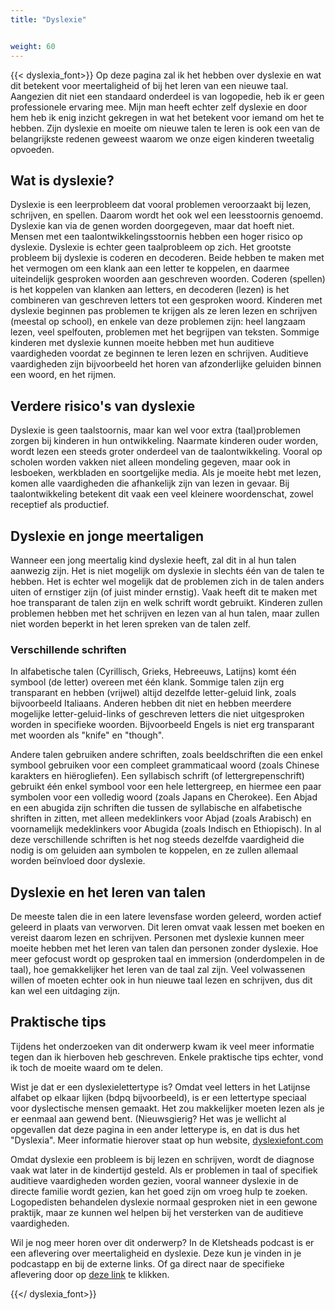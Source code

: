 ```yaml
---
title: "Dyslexie"


weight: 60
---
```


{{< dyslexia_font>}}
Op deze pagina zal ik het hebben over dyslexie en wat dit betekent voor meertaligheid of bij het leren van een nieuwe taal. Aangezien dit niet een standaard onderdeel is van logopedie, heb ik er geen professionele ervaring mee. Mijn man heeft echter zelf dyslexie en door hem heb ik enig inzicht gekregen in wat het betekent voor iemand om het te hebben. Zijn dyslexie en moeite om nieuwe talen te leren is ook een van de belangrijkste redenen geweest waarom we onze eigen kinderen tweetalig opvoeden.

## Wat is dyslexie?

Dyslexie is een leerprobleem dat vooral problemen veroorzaakt bij lezen, schrijven, en spellen. Daarom wordt het ook wel een leesstoornis genoemd. Dyslexie kan via de genen worden doorgegeven, maar dat hoeft niet. Mensen met een taalontwikkelingsstoornis hebben een hoger risico op dyslexie. Dyslexie is echter geen taalprobleem op zich. Het grootste probleem bij dyslexie is coderen en decoderen. Beide hebben te maken met het vermogen om een ​​klank aan een letter te koppelen, en daarmee uiteindelijk gesproken woorden aan geschreven woorden. Coderen (spellen) is het koppelen van klanken aan letters, en decoderen (lezen) is het combineren van geschreven letters tot een gesproken woord. Kinderen met dyslexie beginnen pas problemen te krijgen als ze leren lezen en schrijven (meestal op school), en enkele van deze problemen zijn: heel langzaam lezen, veel spelfouten, problemen met het begrijpen van teksten. Sommige kinderen met dyslexie kunnen moeite hebben met hun auditieve vaardigheden voordat ze beginnen te leren lezen en schrijven. Auditieve vaardigheden zijn bijvoorbeeld het horen van afzonderlijke geluiden binnen een woord, en het rijmen.

## Verdere risico's van dyslexie

Dyslexie is geen taalstoornis, maar kan wel voor extra (taal)problemen zorgen bij kinderen in hun ontwikkeling. Naarmate kinderen ouder worden, wordt lezen een steeds groter onderdeel van de taalontwikkeling. Vooral op scholen worden vakken niet alleen mondeling gegeven, maar ook in lesboeken, werkbladen en soortgelijke media. Als je moeite hebt met lezen, komen alle vaardigheden die afhankelijk zijn van lezen in gevaar. Bij taalontwikkeling betekent dit vaak een veel kleinere woordenschat, zowel receptief als productief.

## Dyslexie en jonge meertaligen

Wanneer een jong meertalig kind dyslexie heeft, zal dit in al hun talen aanwezig zijn. Het is niet mogelijk om dyslexie in slechts één van de talen te hebben. Het is echter wel mogelijk dat de problemen zich in de talen anders uiten of ernstiger zijn (of juist minder ernstig). Vaak heeft dit te maken met hoe transparant de talen zijn en welk schrift wordt gebruikt. Kinderen zullen problemen hebben met het schrijven en lezen van al hun talen, maar zullen niet worden beperkt in het leren spreken van de talen zelf.

### Verschillende schriften

In alfabetische talen (Cyrillisch, Grieks, Hebreeuws, Latijns) komt één symbool (de letter) overeen met één klank. Sommige talen zijn erg transparant en hebben (vrijwel) altijd dezelfde letter-geluid link, zoals bijvoorbeeld Italiaans. Anderen hebben dit niet en hebben meerdere mogelijke letter-geluid-links of geschreven letters die niet uitgesproken worden in specifieke woorden. Bijvoorbeeld Engels is niet erg transparant met woorden als "knife" en "though".

Andere talen gebruiken andere schriften, zoals beeldschriften die een enkel symbool gebruiken voor een compleet grammaticaal woord (zoals Chinese karakters en hiërogliefen). Een syllabisch schrift (of lettergrepenschrift) gebruikt één enkel symbool voor een hele lettergreep, en hiermee een paar symbolen voor een volledig woord (zoals Japans en Cherokee). Een Abjad en een abugida zijn schriften die tussen de syllabische en alfabetische shriften in zitten, met alleen medeklinkers voor Abjad (zoals Arabisch) en voornamelijk medeklinkers voor Abugida (zoals Indisch en Ethiopisch). In al deze verschillende schriften is het nog steeds dezelfde vaardigheid die nodig is om geluiden aan symbolen te koppelen, en ze zullen allemaal worden beïnvloed door dyslexie.

## Dyslexie en het leren van talen

De meeste talen die in een latere levensfase worden geleerd, worden actief geleerd in plaats van verworven. Dit leren omvat vaak lessen met boeken en vereist daarom lezen en schrijven. Personen met dyslexie kunnen meer moeite hebben met het leren van talen dan personen zonder dyslexie. Hoe meer gefocust wordt op gesproken taal en immersion (onderdompelen in de taal), hoe gemakkelijker het leren van de taal zal zijn. Veel volwassenen willen of moeten echter ook in hun nieuwe taal lezen en schrijven, dus dit kan wel een uitdaging zijn.


## Praktische tips

Tijdens het onderzoeken van dit onderwerp kwam ik veel meer informatie tegen dan ik hierboven heb geschreven. Enkele praktische tips echter, vond ik toch de moeite waard om te delen.

Wist je dat er een dyslexielettertype is? Omdat veel letters in het Latijnse alfabet op elkaar lijken (bdpq bijvoorbeeld), is er een lettertype speciaal voor dyslectische mensen gemaakt. Het zou makkelijker moeten lezen als je er eenmaal aan gewend bent. (Nieuwsgierig? Het was je wellicht al opgevallen dat deze pagina in een ander letterype is, en dat is dus het "Dyslexia". Meer informatie hierover staat op hun website, [dyslexiefont.com](https://www.dyslexiefont.com/)

Omdat dyslexie een probleem is bij lezen en schrijven, wordt de diagnose vaak wat later in de kindertijd gesteld. Als er problemen in taal of specifiek auditieve vaardigheden worden gezien, vooral wanneer dyslexie in de directe familie wordt gezien, kan het goed zijn om vroeg hulp te zoeken. Logopedisten behandelen dyslexie normaal gesproken niet in een gewone praktijk, maar ze kunnen wel helpen bij het versterken van de auditieve vaardigheden.

Wil je nog meer horen over dit onderwerp? In de Kletsheads podcast is er een aflevering over meertaligheid en dyslexie. Deze kun je vinden in je podcastapp en bij de externe links. Of ga direct naar de specifieke aflevering door op [deze link](https://kletsheadspodcast.nl/2022/03/25/meertalige-kinderen-en-dyslexie-seizoen-3-aflevering-4/) te klikken. 

{{</ dyslexia_font>}}
